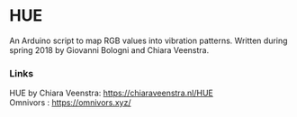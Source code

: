 # HUE
An Arduino script to map RGB values into vibration patterns. 
Written during spring 2018 by Giovanni Bologni and Chiara Veenstra.

### Links
HUE by Chiara Veenstra: https://chiaraveenstra.nl/HUE  
Omnivors : https://omnivors.xyz/

